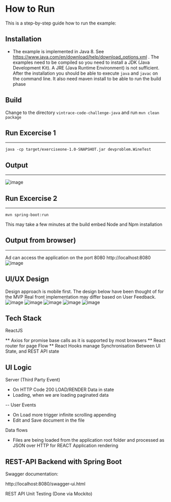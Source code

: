 # How to Run

This is a step-by-step guide how to run the example:

## Installation

* The example is implemented in Java 8. See    https://www.java.com/en/download/help/download_options.xml . The
   examples need to be compiled so you need to install a JDK (Java Development Kit). A JRE (Java Runtime Environment) is not
   sufficient. After the installation you should be able to execute   `java` and `javac` on the command line.
    It also need maven install to be able to run the build phase
   
## Build

Change to the directory `vintrace-code-challenge-java` and run `mvn clean package` 

## Run Excercise 1 
------------------
    java -cp target/exerciseone-1.0-SNAPSHOT.jar devproblem.WineTest
    
  
    

## Output 
------

 ![image](https://user-images.githubusercontent.com/17228294/89143038-8911bc00-d58c-11ea-9053-54b24a778027.png)
   

## Run Excercise 2
------------------
    mvn spring-boot:run 

This may take a few minutes at the build embed Node and Npm installation
## Output from browser)
----------
Ad can access the application on the port 8080 
http://localhost:8080
![image](https://user-images.githubusercontent.com/17228294/90369424-1c7bde80-e0af-11ea-88de-fd94b31f2d54.png)


## UI/UX Design

Design approach is mobile first. The design below have been thought of for the MVP
Real front implementation may differ based on User Feedback.
![image](https://user-images.githubusercontent.com/17228294/90465154-1b4fbd80-e152-11ea-9af5-dd3f99036b5c.png)
![image](https://user-images.githubusercontent.com/17228294/90465225-45a17b00-e152-11ea-8211-e57655766151.png)
![image](https://user-images.githubusercontent.com/17228294/90465269-5d78ff00-e152-11ea-9f2b-f3edb5c526cf.png)
![image](https://user-images.githubusercontent.com/17228294/90465324-7b466400-e152-11ea-9aec-8356c395121b.png)
![image](https://user-images.githubusercontent.com/17228294/90465353-8f8a6100-e152-11ea-894b-54941c717590.png)


## Tech Stack 
ReactJS

** Axios for promise base calls as it is supported by most browsers
** React router for page Flow
** React Hooks manage Synchronisation Between UI State, and REST API state


## UI Logic 

Server (Third Party Event)

* On HTTP Code 200 LOAD/RENDER Data in state
* Loading, when we are loading paginated data

-- User Events 

* On Load more trigger infinite scrolling appending 
* Edit and Save document in the file 

Data flows

* Files are being loaded from  the application root folder
and processed as JSON over HTTP for REACT Application rendering 


## REST-API  Backend with Spring Boot 

Swagger documentation:

http://localhost:8080/swagger-ui.html

REST API Unit Testing (Done via Mockito)

